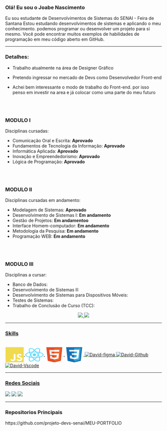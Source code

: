 ### Olá! Eu sou o Joabe Nascimento

Eu sou estudante de Desenvolvimentos de Sistemas do SENAI - Feira de Santana
Estou estudando desenvolvimentos de sistemas e aplicando o meu conhecimento. podemos programar ou desenvolver um projeto para si mesmo. Você pode encontrar muitos exemplos de habilidades de programação em meu código aberto em GitHub.

<hr>

### Detalhes:

- Trabalho atualmente na área de Designer Gráfico

- Pretendo ingressar no mercado de Devs como Desenvolvedor Front-end

- Achei bem interessante o modo de trabalho do Front-end.  por isso penso em investir na area e já colocar como uma parte do meu futuro

<br>
<br>

### MODULO I 

Disciplinas cursadas:
- Comunicação Oral e Escrita:  <strong>Aprovado</strong>
- Fundamentos de Tecnologia da Informação:  <strong>Aprovado</strong>
- Informática Aplicada:  <strong>Aprovado</strong>
- Inovação e Empreendedorismo:  <strong>Aprovado</strong>
- Lógica de Programação:  <strong>Aprovado</strong>

<br>
<br>

### MODULO II

Disciplinas cursadas em andamento:
- Modelagem de Sistemas:  <strong>Aprovado</strong>
- Desenvolvimento de Sistemas I:  <strong>Em andamento</strong>
- Gestão de Projetos:  <strong>Em andamentoo</strong>
- Interface Homem-computador:  <strong>Em andamento</strong>
- Metodologia da Pesquisa:  <strong>Em andamento</strong>
- Programação WEB:  <strong>Em andamento</strong>


<br>
<br>


### MODULO III 

Disciplinas a cursar:
- Banco de Dados: 
- Desenvolvimento de Sistemas II:
- Desenvolvimento de Sistemas para Dispositivos Móveis:
- Testes de Sistemas:
- Trabalho de Conclusão de Curso (TCC):





<div align="center">
  <a href="https://github.com/projeto-devs-senai">
  <img height="180em" src="https://github-readme-stats.vercel.app/api?username=projeto-devs-senai&show_icons=true&theme=cobalt&include_all_commits=true&count_private=true"/>
  <img height="180em" src="https://github-readme-stats.vercel.app/api/top-langs/?username=projeto-devs-senai&layout=compact&langs_count=7&theme=cobalt"/>
</div>
 
 <hr>
 
 ### Skills
<div style="display: inline_block"><br>
  <img align="center" alt="David-Js" height="50" width="60" src="https://raw.githubusercontent.com/devicons/devicon/master/icons/javascript/javascript-plain.svg">
  <img align="center" alt="David-React" height="50" width="60" src="https://raw.githubusercontent.com/devicons/devicon/master/icons/react/react-original.svg">
  <img align="center" alt="David-HTML" height="50" width="60" src="https://raw.githubusercontent.com/devicons/devicon/master/icons/html5/html5-original.svg">
  <img align="center" alt="David-CSS" height="50" width="60" src="https://raw.githubusercontent.com/devicons/devicon/master/icons/css3/css3-original.svg">
  <img align="center" alt="David-figma" height="50" width="60" src="https://cdn.jsdelivr.net/gh/devicons/devicon/icons/figma/figma-original.svg" />
  <img align="center" alt="David-Github" height="50" width="60" src="https://cdn.jsdelivr.net/gh/devicons/devicon/icons/github/github-original.svg" />
  <img align="center" alt="David-Vscode" height="50" width="60" src="https://cdn.jsdelivr.net/gh/devicons/devicon/icons/vscode/vscode-original.svg" />
  </div>
  
   <hr>
  
### Redes Sociais

 
<div> 
  <a href="https://www.instagram.com/joabenascimentof" target="_blank"><img src="https://img.shields.io/badge/-Instagram-%23E4405F?style=for-the-badge&logo=instagram&logoColor=white" target="_blank"></a>
  <a href = "joabefnascicmento1@outlook.com"><img src="https://img.shields.io/badge/-Gmail-%23333?style=for-the-badge&logo=gmail&logoColor=white" target="_blank"></a>
  <a href="https://www.linkedin.com/in/joabe-nascimento-632345211/" target="_blank"><img src="https://img.shields.io/badge/-LinkedIn-%230077B5?style=for-the-badge&logo=linkedin&logoColor=white" target="_blank"></a> 
  
</div>

   <hr>
   
### Repositorios Principais
  
  <div>
https://github.com/projeto-devs-senai/MEU-PORTFOLIO    
  </div>


